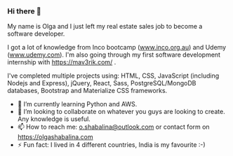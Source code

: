 ### Hi there 👋

My name is Olga and I just left my real estate sales job to become a software developer.

I got a lot of knowledge from Inco bootcamp (www.inco.org.au) and Udemy (www.udemy.com). I'm also going through my first software development internship with https://mav3rik.com/ .

I've completed multiple projects using: HTML, CSS, JavaScript (including Nodejs and Express), jQuery, React, Sass, PostgreSQL/MongoDB databases, Bootstrap and Materialize CSS frameworks.  

- 🔭 I’m currently learning Python and AWS.
- 👯 I’m looking to collaborate on whatever you guys are looking to create. Any knowledge is useful. 
- 📫 How to reach me: o.shabalina@outlook.com or contact form on https://olgashabalina.com
- ⚡ Fun fact: I lived in 4 different countries, India is my favourite :-) 
